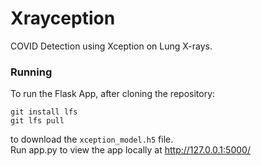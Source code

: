 # Xrayception
 COVID Detection using Xception on Lung X-rays.

### Running
 To run the Flask App, after cloning the repository: 
```
git install lfs
git lfs pull
```
 to download the `xception_model.h5` file.\
 Run app.py to view the app locally at http://127.0.0.1:5000/
